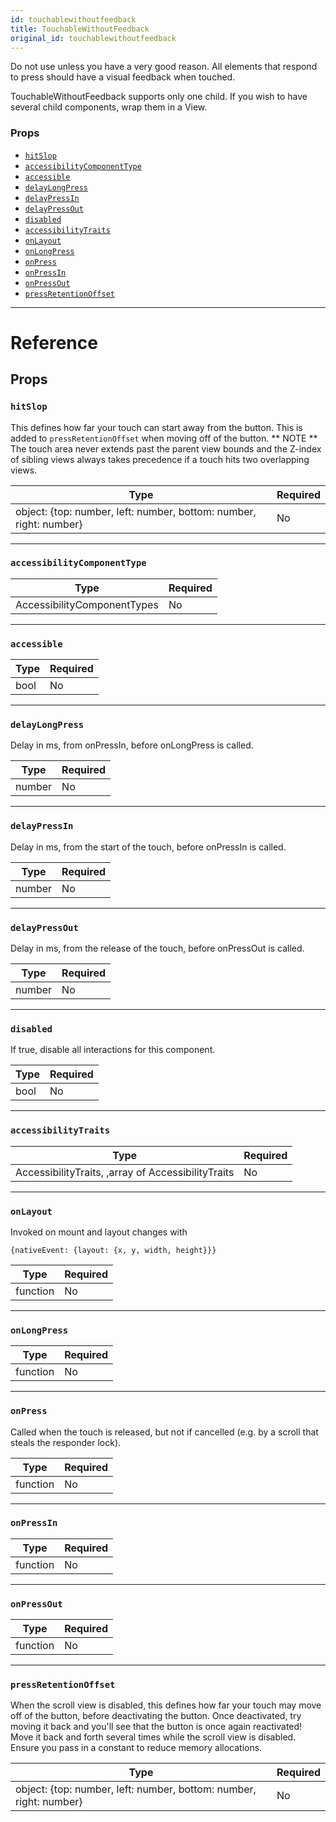 ```yaml
---
id: touchablewithoutfeedback
title: TouchableWithoutFeedback
original_id: touchablewithoutfeedback
---
```


Do not use unless you have a very good reason. All elements that respond to press should have a visual feedback when touched.

TouchableWithoutFeedback supports only one child. If you wish to have several child components, wrap them in a View.

### Props

- [`hitSlop`](touchablewithoutfeedback.md#hitslop)
- [`accessibilityComponentType`](touchablewithoutfeedback.md#accessibilitycomponenttype)
- [`accessible`](touchablewithoutfeedback.md#accessible)
- [`delayLongPress`](touchablewithoutfeedback.md#delaylongpress)
- [`delayPressIn`](touchablewithoutfeedback.md#delaypressin)
- [`delayPressOut`](touchablewithoutfeedback.md#delaypressout)
- [`disabled`](touchablewithoutfeedback.md#disabled)
- [`accessibilityTraits`](touchablewithoutfeedback.md#accessibilitytraits)
- [`onLayout`](touchablewithoutfeedback.md#onlayout)
- [`onLongPress`](touchablewithoutfeedback.md#onlongpress)
- [`onPress`](touchablewithoutfeedback.md#onpress)
- [`onPressIn`](touchablewithoutfeedback.md#onpressin)
- [`onPressOut`](touchablewithoutfeedback.md#onpressout)
- [`pressRetentionOffset`](touchablewithoutfeedback.md#pressretentionoffset)

---

# Reference

## Props

### `hitSlop`

This defines how far your touch can start away from the button. This is added to `pressRetentionOffset` when moving off of the button. ** NOTE ** The touch area never extends past the parent view bounds and the Z-index of sibling views always takes precedence if a touch hits two overlapping views.

| Type                                                               | Required |
| ------------------------------------------------------------------ | -------- |
| object: {top: number, left: number, bottom: number, right: number} | No       |

---

### `accessibilityComponentType`

| Type                        | Required |
| --------------------------- | -------- |
| AccessibilityComponentTypes | No       |

---

### `accessible`

| Type | Required |
| ---- | -------- |
| bool | No       |

---

### `delayLongPress`

Delay in ms, from onPressIn, before onLongPress is called.

| Type   | Required |
| ------ | -------- |
| number | No       |

---

### `delayPressIn`

Delay in ms, from the start of the touch, before onPressIn is called.

| Type   | Required |
| ------ | -------- |
| number | No       |

---

### `delayPressOut`

Delay in ms, from the release of the touch, before onPressOut is called.

| Type   | Required |
| ------ | -------- |
| number | No       |

---

### `disabled`

If true, disable all interactions for this component.

| Type | Required |
| ---- | -------- |
| bool | No       |

---

### `accessibilityTraits`

| Type                                               | Required |
| -------------------------------------------------- | -------- |
| AccessibilityTraits, ,array of AccessibilityTraits | No       |

---

### `onLayout`

Invoked on mount and layout changes with

`{nativeEvent: {layout: {x, y, width, height}}}`

| Type     | Required |
| -------- | -------- |
| function | No       |

---

### `onLongPress`

| Type     | Required |
| -------- | -------- |
| function | No       |

---

### `onPress`

Called when the touch is released, but not if cancelled (e.g. by a scroll that steals the responder lock).

| Type     | Required |
| -------- | -------- |
| function | No       |

---

### `onPressIn`

| Type     | Required |
| -------- | -------- |
| function | No       |

---

### `onPressOut`

| Type     | Required |
| -------- | -------- |
| function | No       |

---

### `pressRetentionOffset`

When the scroll view is disabled, this defines how far your touch may move off of the button, before deactivating the button. Once deactivated, try moving it back and you'll see that the button is once again reactivated! Move it back and forth several times while the scroll view is disabled. Ensure you pass in a constant to reduce memory allocations.

| Type                                                               | Required |
| ------------------------------------------------------------------ | -------- |
| object: {top: number, left: number, bottom: number, right: number} | No       |
